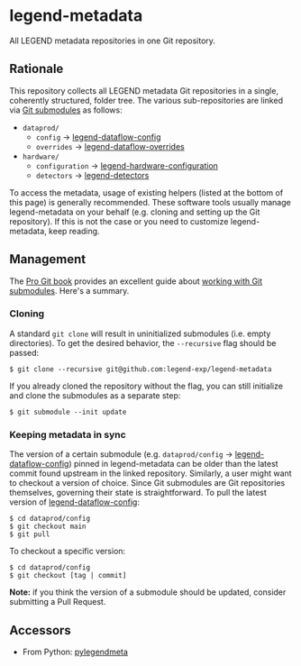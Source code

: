 # legend-metadata

All LEGEND metadata repositories in one Git repository.

## Rationale

This repository collects all LEGEND metadata Git repositories in a single, coherently structured, folder tree.
The various sub-repositories are linked via [Git submodules](https://git-scm.com/book/en/v2/Git-Tools-Submodules) as follows:

- `dataprod/`
  - `config` → [legend-dataflow-config](https://github.com/legend-exp/legend-dataflow-config)
  - `overrides` → [legend-dataflow-overrides](https://github.com/legend-exp/legend-dataflow-overrides)
- `hardware/`
  - `configuration` → [legend-hardware-configuration](https://github.com/legend-exp/legend-hardware-configuration)
  - `detectors` → [legend-detectors](https://github.com/legend-exp/legend-detectors)
  
To access the metadata, usage of existing helpers (listed at the bottom of this page) is generally recommended.
These software tools usually manage legend-metadata on your behalf (e.g. cloning and setting up the Git repository).
If this is not the case or you need to customize legend-metadata, keep reading.

## Management

The [Pro Git book](https://git-scm.com/book) provides an excellent guide about
[working with Git submodules](https://git-scm.com/book/en/v2/Git-Tools-Submodules).
Here's a summary.

### Cloning

A standard `git clone` will result in uninitialized submodules (i.e. empty directories).
To get the desired behavior, the `--recursive` flag should be passed:

```console
$ git clone --recursive git@github.com:legend-exp/legend-metadata
```

If you already cloned the repository without the flag, you can still initialize and clone the submodules as a separate step:

```console
$ git submodule --init update
```

### Keeping metadata in sync

The version of a certain submodule (e.g. `dataprod/config` → [legend-dataflow-config](https://github.com/legend-exp/legend-dataflow-config))
pinned in legend-metadata can be older than the latest commit found upstream in the linked repository.
Similarly, a user might want to checkout a version of choice. Since Git submodules are Git repositories
themselves, governing their state is straightforward. To pull the latest version of 
[legend-dataflow-config](https://github.com/legend-exp/legend-dataflow-config):

```console
$ cd dataprod/config
$ git checkout main
$ git pull
```

To checkout a specific version:

```console
$ cd dataprod/config
$ git checkout [tag | commit]
```

**Note:** if you think the version of a submodule should be updated, consider submitting a Pull Request.
  
## Accessors
- From Python: [pylegendmeta](https://github.com/legend-exp/pylegendmeta)
